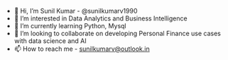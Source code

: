 - 👋 Hi, I’m Sunil Kumar - @sunilkumarv1990
- 👀 I’m interested in Data Analytics and Business Intelligence 
- 🌱 I’m currently learning Python, Mysql
- 💞️ I’m looking to collaborate on developing Personal Finance use cases with data science and AI
- 📫 How to reach me - sunilkumarv@outlook.in

<!---
sunilkumarv1990/sunilkumarv1990 is a ✨ special ✨ repository because its `README.md` (this file) appears on your GitHub profile.
You can click the Preview link to take a look at your changes.
--->
